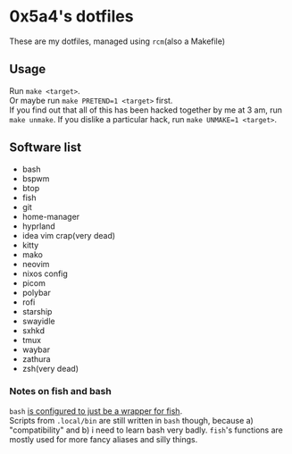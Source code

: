 # 0x5a4's dotfiles

These are my dotfiles, managed using `rcm`(also a Makefile)

## Usage

Run `make <target>`.  
Or maybe run `make PRETEND=1 <target>` first.  
If you find out that all of this has been hacked together by me at 3 am, run `make unmake`.
If you dislike a particular hack, run `make UNMAKE=1 <target>`.

## Software list

- bash
- bspwm
- btop
- fish
- git
- home-manager
- hyprland
- idea vim crap(very dead)
- kitty
- mako
- neovim
- nixos config
- picom
- polybar
- rofi
- starship
- swayidle
- sxhkd
- tmux
- waybar
- zathura
- zsh(very dead)

### Notes on fish and bash

`bash` [is configured to just be a wrapper for fish](https://wiki.gentoo.org/wiki/Fish#Fish_as_a_default_shell).  
Scripts from `.local/bin` are still written in `bash` though, because a) "compatibility" and b) i need to learn bash
very badly. `fish`'s functions are mostly used for more fancy aliases and silly things.
